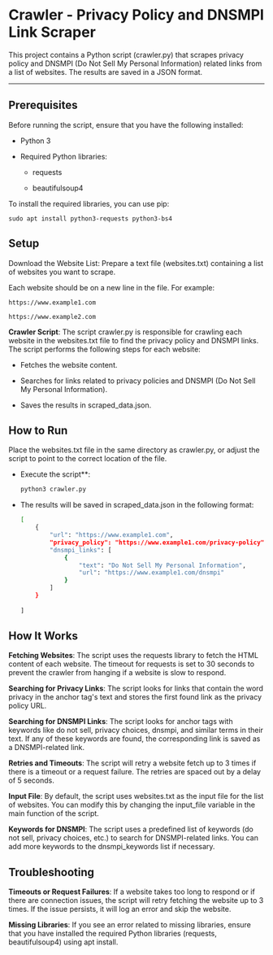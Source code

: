 # Crawler - Privacy Policy and DNSMPI Link Scraper

This project contains a Python script (crawler.py) that scrapes privacy policy and 
DNSMPI (Do Not Sell My Personal Information) related links from a list of websites. 
The results are saved in a JSON format.

---

## Prerequisites

Before running the script, ensure that you have the following installed:

- Python 3

- Required Python libraries: 

    - requests

    - beautifulsoup4

To install the required libraries, you can use pip:

`sudo apt install python3-requests python3-bs4`

## Setup

Download the Website List: Prepare a text file (websites.txt) containing a list of websites you want to scrape. 

Each website should be on a new line in the file. For example:

`https://www.example1.com`

`https://www.example2.com`

**Crawler Script**: The script crawler.py is responsible for crawling each website in the websites.txt file 
to find the privacy policy and DNSMPI links. The script performs the following steps for each website:

- Fetches the website content.

- Searches for links related to privacy policies and DNSMPI (Do Not Sell My Personal Information).

- Saves the results in scraped_data.json.

## How to Run
Place the websites.txt file in the same directory as crawler.py, 
or adjust the script to point to the correct location of the file.

- Execute the script**:
    ```bash
    python3 crawler.py
    ```

- The results will be saved in scraped_data.json in the following format:

    ```bash
    [
        {
            "url": "https://www.example1.com",
            "privacy_policy": "https://www.example1.com/privacy-policy",
            "dnsmpi_links": [
                {
                    "text": "Do Not Sell My Personal Information",
                    "url": "https://www.example1.com/dnsmpi"
                }
            ]
        }
        
    ]
    ```

## How It Works
**Fetching Websites**: The script uses the requests library to fetch the HTML content of each website. 
The timeout for requests is set to 30 seconds to prevent the crawler from hanging if a website is slow to respond.

**Searching for Privacy Links**: The script looks for links that contain the word privacy in the anchor tag's text and 
stores the first found link as the privacy policy URL.

**Searching for DNSMPI Links**: The script looks for anchor tags with keywords like do not sell, privacy choices, dnsmpi, 
and similar terms in their text. If any of these keywords are found, the corresponding link is saved as a DNSMPI-related link.

**Retries and Timeouts**: The script will retry a website fetch up to 3 times if there is a timeout or a request failure. 
The retries are spaced out by a delay of 5 seconds.

**Input File**: By default, the script uses websites.txt as the input file for the list of websites. 
You can modify this by changing the input_file variable in the main function of the script.

**Keywords for DNSMPI**: The script uses a predefined list of keywords (do not sell, privacy choices, etc.) to search for DNSMPI-related links. 
You can add more keywords to the dnsmpi_keywords list if necessary.

## Troubleshooting

**Timeouts or Request Failures**: If a website takes too long to respond or if there are connection issues, 
the script will retry fetching the website up to 3 times. If the issue persists, it will log an error and skip the website.

**Missing Libraries**: If you see an error related to missing libraries, ensure that you have installed the required Python libraries 
(requests, beautifulsoup4) using apt install.

